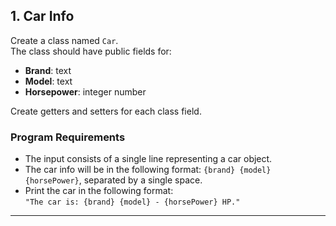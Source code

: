 ## 1. Car Info
Create a class named `Car`.  
The class should have public fields for:
- **Brand**: text
- **Model**: text
- **Horsepower**: integer number

Create getters and setters for each class field.

### Program Requirements
- The input consists of a single line representing a car object.
- The car info will be in the following format: `{brand} {model} {horsePower}`, separated by a single space.
- Print the car in the following format:  
  `"The car is: {brand} {model} - {horsePower} HP."`

---
